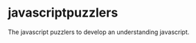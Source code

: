 javascriptpuzzlers
==================

The javascript puzzlers to develop an understanding javascript.
